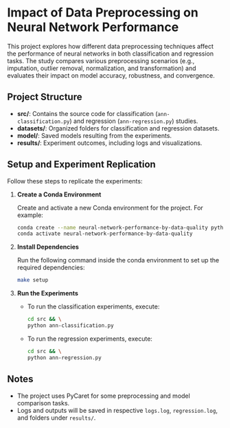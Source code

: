 # Impact of Data Preprocessing on Neural Network Performance

This project explores how different data preprocessing techniques affect the performance of neural networks in both classification and regression tasks. The study compares various preprocessing scenarios (e.g., imputation, outlier removal, normalization, and transformation) and evaluates their impact on model accuracy, robustness, and convergence.

## Project Structure

- **src/**: Contains the source code for classification (`ann-classification.py`) and regression (`ann-regression.py`) studies.
- **datasets/**: Organized folders for classification and regression datasets.
- **model/**: Saved models resulting from the experiments.
- **results/**: Experiment outcomes, including logs and visualizations.

## Setup and Experiment Replication

Follow these steps to replicate the experiments:

1. **Create a Conda Environment**

   Create and activate a new Conda environment for the project. For example:
   ```bash
   conda create --name neural-network-performance-by-data-quality python=3.11
   conda activate neural-network-performance-by-data-quality
   ```

2. **Install Dependencies**

   Run the following command inside the conda environment to set up the required dependencies:
   ```bash
   make setup
   ```

3. **Run the Experiments**

   - To run the classification experiments, execute:
     ```bash
     cd src && \
     python ann-classification.py
     ```
   - To run the regression experiments, execute:
     ```bash
     cd src && \
     python ann-regression.py
     ```

## Notes

- The project uses PyCaret for some preprocessing and model comparison tasks.
- Logs and outputs will be saved in respective `logs.log`, `regression.log`, and folders under `results/`.
